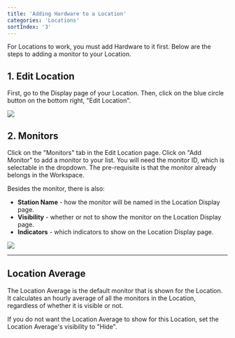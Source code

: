 ```yaml
---
title: 'Adding Hardware to a Location'
categories: 'Locations'
sortIndex: '3'
---
```

For Locations to work, you must add Hardware to it first. Below are the steps to adding a monitor to your Location.

## 1. Edit Location 
 
First, go to the Display page of your Location. Then, click on the blue circle button on the bottom right, "Edit Location".

![](https://cloud.githubusercontent.com/assets/26155270/23785307/0640ec32-05a2-11e7-816f-c0a998009ec5.jpg)

## 2. Monitors

Click on the "Monitors" tab in the Edit Location page. Click on "Add Monitor" to add a monitor to your list. You will need the monitor ID, which is selectable in the dropdown. The pre-requisite is that the monitor already belongs in the Workspace.

Besides the monitor, there is also:

- **Station Name** - how the monitor will be named in the Location Display page.
- **Visibility** - whether or not to show the monitor on the Location Display page.
- **Indicators** - which indicators to show on the Location Display page.

![](https://cloud.githubusercontent.com/assets/26155270/23785381/705d02cc-05a2-11e7-9c17-701dc629f404.jpg)

-----

## Location Average

The Location Average is the default monitor that is shown for the Location. It calculates an hourly average of all the monitors in the Location, regardless of whether it is visible or not.

If you do not want the Location Average to show for this Location, set the Location Average's visibility to "Hide".